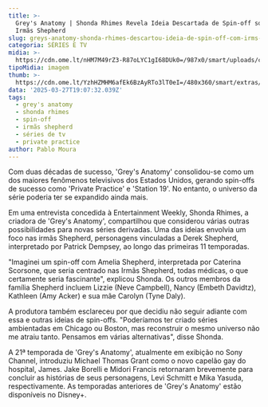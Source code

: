 ```yaml
---
title: >-
  Grey's Anatomy | Shonda Rhimes Revela Ideia Descartada de Spin-off sobre as
  Irmãs Shepherd
slug: greys-anatomy-shonda-rhimes-descartou-ideia-de-spin-off-com-irms-de-derek
categoria: SÉRIES E TV
midia: >-
  https://cdn.ome.lt/nHM7M49rZ3-R87oLYC1gI68DUk0=/987x0/smart/uploads/conteudo/fotos/Design_sem_nome_8yznzFJ.jpg
tipoMidia: imagem
thumb: >-
  https://cdn.ome.lt/YzhHZMHM6afEk6BzAyRTo3lT0eI=/480x360/smart/extras/conteudos/Design_sem_nome_AOvmxOw.jpg
data: '2025-03-27T19:07:32.039Z'
tags:
  - grey's anatomy
  - shonda rhimes
  - spin-off
  - irmãs shepherd
  - séries de tv
  - private practice
author: Pablo Moura
---
```


Com duas décadas de sucesso, 'Grey's Anatomy' consolidou-se como um dos maiores fenômenos televisivos dos Estados Unidos, gerando spin-offs de sucesso como 'Private Practice' e 'Station 19'. No entanto, o universo da série poderia ter se expandido ainda mais. 

Em uma entrevista concedida à Entertainment Weekly, Shonda Rhimes, a criadora de 'Grey's Anatomy', compartilhou que considerou várias outras possibilidades para novas séries derivadas. Uma das ideias envolvia um foco nas irmãs Shepherd, personagens vinculadas a Derek Shepherd, interpretado por Patrick Dempsey, ao longo das primeiras 11 temporadas. 

"Imaginei um spin-off com Amelia Shepherd, interpretada por Caterina Scorsone, que seria centrado nas Irmãs Shepherd, todas médicas, o que certamente seria fascinante", explicou Shonda. Os outros membros da família Shepherd incluem Lizzie (Neve Campbell), Nancy (Embeth Davidtz), Kathleen (Amy Acker) e sua mãe Carolyn (Tyne Daly). 

A produtora também esclareceu por que decidiu não seguir adiante com essa e outras ideias de spin-offs. "Poderíamos ter criado séries ambientadas em Chicago ou Boston, mas reconstruir o mesmo universo não me atraiu tanto. Pensamos em várias alternativas", disse Shonda. 

A 21ª temporada de 'Grey's Anatomy', atualmente em exibição no Sony Channel, introduziu Michael Thomas Grant como o novo capelão gay do hospital, James. Jake Borelli e Midori Francis retornaram brevemente para concluir as histórias de seus personagens, Levi Schmitt e Mika Yasuda, respectivamente. As temporadas anteriores de 'Grey's Anatomy' estão disponíveis no Disney+.
